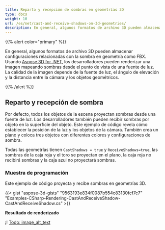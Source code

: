 ```yaml
---
title: Reparto y recepción de sombras en geometrías 3D
type: docs
weight: 10
url: /es/net/cast-and-receive-shadows-on-3d-geometries/
description: En general, algunos formatos de archivo 3D pueden almacenar configuraciones relacionadas con la sombra en geometría como FBX. Usando Aspose.3D for .NET, los desarrolladores pueden renderizar una imagen mapeando sombras desde el punto de vista de una fuente de luz. La calidad de la imagen depende de la fuente de luz, el ángulo de elevación y la distancia entre la cámara y los objetos geométricos.
---
```

{{% alert color="primary" %}}

En general, algunos formatos de archivo 3D pueden almacenar configuraciones relacionadas con la sombra en geometría como FBX. Usando [Aspose.3D for .NET](https://products.aspose.com/3d/net/), los desarrolladores pueden renderizar una imagen mapeando sombras desde el punto de vista de una fuente de luz. La calidad de la imagen depende de la fuente de luz, el ángulo de elevación y la distancia entre la cámara y los objetos geométricos.

{{% /alert %}}
##  **Reparto y recepción de sombra**
Por defecto, todos los objetos de la escena proyectan sombras desde una fuente de luz. Los desarrolladores también pueden recibir sombras por objeto en la superficie del objeto. Este ejemplo de código revela cómo establecer la posición de la luz y los objetos de la cámara. También crea un plano y coloca tres objetos con diferentes colores y configuraciones de sombra.

Todas las geometrías tienen `CastShadows = true` y `ReceiveShadows=true`, las sombras de la caja roja y el toro se proyectan en el plano, la caja roja no recibirá sombras y la caja azul no proyectará sombras.
###  **Muestra de programación**
Este ejemplo de código proyecta y recibe sombras en geometrías 3D.

{{< gist "aspose-3d-gists" "9563193e834f0087b554c83130fcf7c7" "Examples-CSharp-Rendering-CastAndReceiveShadow-CastAndReceiveShadow.cs" >}}


**Resultado de renderizado**

¡! [Todo: image_alt_text](cast-and-receive-shadows-on-3d-geometries_1.png)
